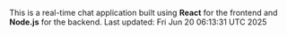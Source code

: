 This is a real-time chat application built using **React** for the frontend and **Node.js** for the backend.
Last updated: Fri Jun 20 06:13:31 UTC 2025
